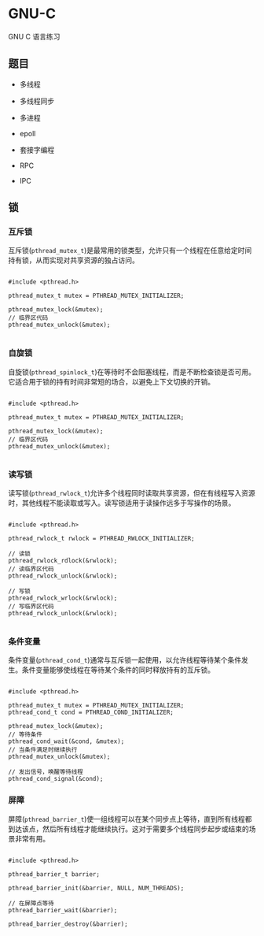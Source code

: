 # GNU-C

GNU C 语言练习

## 题目

- 多线程

- 多线程同步

- 多进程

- epoll

- 套接字编程

- RPC

- IPC


## 锁

### 互斥锁

互斥锁(`pthread_mutex_t`)是最常用的锁类型，允许只有一个线程在任意给定时间持有锁，从而实现对共享资源的独占访问。

```shell

#include <pthread.h>

pthread_mutex_t mutex = PTHREAD_MUTEX_INITIALIZER;

pthread_mutex_lock(&mutex);
// 临界区代码
pthread_mutex_unlock(&mutex);


```

### 自旋锁

自旋锁(`pthread_spinlock_t`)在等待时不会阻塞线程，而是不断检查锁是否可用。它适合用于锁的持有时间非常短的场合，以避免上下文切换的开销。

```shell

#include <pthread.h>

pthread_mutex_t mutex = PTHREAD_MUTEX_INITIALIZER;

pthread_mutex_lock(&mutex);
// 临界区代码
pthread_mutex_unlock(&mutex);


```

### 读写锁

读写锁(`pthread_rwlock_t`)允许多个线程同时读取共享资源，但在有线程写入资源时，其他线程不能读取或写入。读写锁适用于读操作远多于写操作的场景。

```shell

#include <pthread.h>

pthread_rwlock_t rwlock = PTHREAD_RWLOCK_INITIALIZER;

// 读锁
pthread_rwlock_rdlock(&rwlock);
// 读临界区代码
pthread_rwlock_unlock(&rwlock);

// 写锁
pthread_rwlock_wrlock(&rwlock);
// 写临界区代码
pthread_rwlock_unlock(&rwlock);


```

### 条件变量

条件变量(`pthread_cond_t`)通常与互斥锁一起使用，以允许线程等待某个条件发生。条件变量能够使线程在等待某个条件的同时释放持有的互斥锁。

```shell

#include <pthread.h>

pthread_mutex_t mutex = PTHREAD_MUTEX_INITIALIZER;
pthread_cond_t cond = PTHREAD_COND_INITIALIZER;

pthread_mutex_lock(&mutex);
// 等待条件
pthread_cond_wait(&cond, &mutex);
// 当条件满足时继续执行
pthread_mutex_unlock(&mutex);

// 发出信号，唤醒等待线程
pthread_cond_signal(&cond);

```

### 屏障

屏障(`pthread_barrier_t`)使一组线程可以在某个同步点上等待，直到所有线程都到达该点，然后所有线程才能继续执行。这对于需要多个线程同步起步或结束的场景非常有用。

```shell

#include <pthread.h>

pthread_barrier_t barrier;

pthread_barrier_init(&barrier, NULL, NUM_THREADS);

// 在屏障点等待
pthread_barrier_wait(&barrier);

pthread_barrier_destroy(&barrier);

```